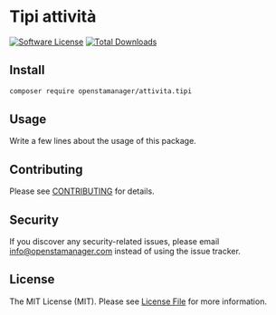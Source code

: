 # Tipi attività
[![Software License](https://img.shields.io/badge/license-MIT-brightgreen.svg?style=flat-square)](LICENSE.md)
[![Total Downloads](https://img.shields.io/packagist/dt/openstamanager/attivita.tipi.svg?style=flat-square)](https://packagist.org/packages/openstamanager/attivita.tipi)

## Install
```bash
composer require openstamanager/attivita.tipi
```

## Usage
Write a few lines about the usage of this package.

## Contributing
Please see [CONTRIBUTING](CONTRIBUTING.md) for details.

## Security
If you discover any security-related issues, please email [info@openstamanager.com](mailto:info@openstamanager.com) instead of using the issue tracker.


## License
The MIT License (MIT). Please see [License File](/LICENSE.md) for more information.
